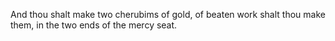 And thou shalt make two cherubims of gold, of beaten work shalt thou make them, in the two ends of the mercy seat.
